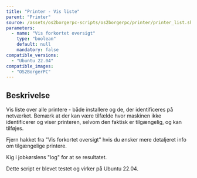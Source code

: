 ```yaml
---
title: "Printer - Vis liste"
parent: "Printer"
source: /assets/os2borgerpc-scripts/os2borgerpc/printer/printer_list.sh
parameters:
  - name: "Vis forkortet oversigt"
    type: "boolean"
    default: null
    mandatory: false
compatible_versions:
  - "Ubuntu 22.04"
compatible_images:
  - "OS2BorgerPC"
---
```


## Beskrivelse
Vis liste over alle printere - både installere og de, der identificeres på netværket.
Bemærk at der kan være tilfælde hvor maskinen ikke identificerer og viser printeren, selvom den faktisk er tilgængelig, og kan tilføjes.

Fjern hakket fra "Vis forkortet oversigt" hvis du ønsker mere detaljeret info om tilgængelige printere.

Kig i jobkørslens "log" for at se resultatet.

Dette script er blevet testet og virker på Ubuntu 22.04.
